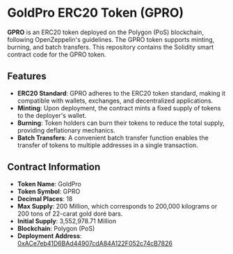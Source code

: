 # GoldPro ERC20 Token (GPRO)

**GPRO** is an ERC20 token deployed on the Polygon (PoS) blockchain, following OpenZeppelin's guidelines. The GPRO token supports minting, burning, and batch transfers. This repository contains the Solidity smart contract code for the GPRO token.

## Features

-   **ERC20 Standard**: GPRO adheres to the ERC20 token standard, making it compatible with wallets, exchanges, and decentralized applications.
-   **Minting**: Upon deployment, the contract mints a fixed supply of tokens to the deployer's wallet.
-   **Burning**: Token holders can burn their tokens to reduce the total supply, providing deflationary mechanics.
-   **Batch Transfers**: A convenient batch transfer function enables the transfer of tokens to multiple addresses in a single transaction.

## Contract Information

-   **Token Name**: GoldPro
-   **Token Symbol**: GPRO
-   **Decimal Places**: 18
-   **Max Supply**: 200 Million, which corresponds to 200,000 kilograms or 200 tons of 22-carat gold doré bars.
-   **Initial Supply**: 3,552,978.71 Million
-   **Blockchain**: Polygon (PoS)
-   **Deployment Address**: [0xACe7eb41D6BAd44907cdA84A122F052c74cB7826](https://polygonscan.com/address/0xACe7eb41D6BAd44907cdA84A122F052c74cB7826)
